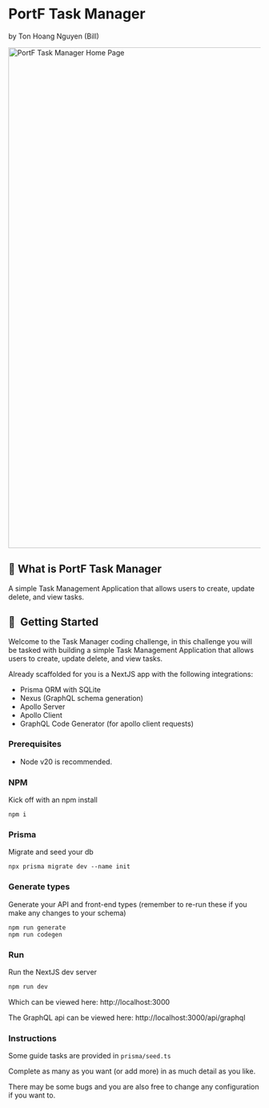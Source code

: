 # PortF Task Manager
by Ton Hoang Nguyen (Bill)

<img width="1000" alt="PortF Task Manager Home Page" src="https://github.com/HahaBill/portf-task-manager-bill/assets/32552798/2e8fd584-2c4c-4379-b4c6-017a14f56e88">


## 📄 What is PortF Task Manager

A simple Task Management Application that allows users to create, update delete, and view tasks.


## 🚀  Getting Started

Welcome to the Task Manager coding challenge, in this challenge you will be tasked with building a simple Task Management Application that allows users to create, update delete, and view tasks.

Already scaffolded for you is a NextJS app with the following integrations:

- Prisma ORM with SQLite
- Nexus (GraphQL schema generation)
- Apollo Server
- Apollo Client
- GraphQL Code Generator (for apollo client requests)

### Prerequisites

- Node v20 is recommended.

### NPM

Kick off with an npm install

```
npm i
```

### Prisma

Migrate and seed your db

```
npx prisma migrate dev --name init
```

### Generate types

Generate your API and front-end types (remember to re-run these if you make any changes to your schema)

```
npm run generate
npm run codegen
```

### Run

Run the NextJS dev server

```bash
npm run dev
```

Which can be viewed here: http://localhost:3000

The GraphQL api can be viewed here: http://localhost:3000/api/graphql

### Instructions

Some guide tasks are provided in `prisma/seed.ts`

Complete as many as you want (or add more) in as much detail as you like.

There may be some bugs and you are also free to change any configuration if you want to.
